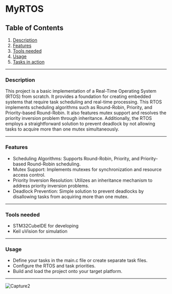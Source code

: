 # MyRTOS

## Table of Contents

1. [Description](#description)
2. [Features](#features)
3. [Tools needed](#tools-needed)
4. [Usage](#usage)
5. [Tasks in action](#tasks-in-action)


---------------------------------------------------------------------------------------------------
### Description
This project is a basic implementation of a Real-Time Operating System (RTOS) from scratch.
It provides a foundation for creating embedded systems that require task scheduling and real-time processing. 
This RTOS implements scheduling algorithms such as Round-Robin, Priority, and Priority-based Round-Robin. 
It also features mutex support and resolves the priority inversion problem through inheritance. 
Additionally, the RTOS employs a straightforward solution to prevent deadlock by not allowing tasks to acquire more than one mutex simultaneously.

---------------------------------------------------------------------------------------------------
### Features
- Scheduling Algorithms: Supports Round-Robin, Priority, and Priority-based Round-Robin scheduling.
- Mutex Support: Implements mutexes for synchronization and resource access control.
- Priority Inversion Resolution: Utilizes an inheritance mechanism to address priority inversion problems.
- Deadlock Prevention: Simple solution to prevent deadlocks by disallowing tasks from acquiring more than one mutex.

---------------------------------------------------------------------------------------------------
### Tools needed
- STM32CubeIDE for developing
- Keil uVision for simulation


---------------------------------------------------------------------------------------------------
### Usage
- Define your tasks in the main.c file or create separate task files.
- Configure the RTOS and task priorities.
- Build and load the project onto your target platform.


---------------------------------------------------------------------------------------------------


![Capture2](https://github.com/EslamAhmed55/MY_RTOS/assets/95945188/6f39d7ae-25ed-4c30-9bbd-2c65d2465e71)

